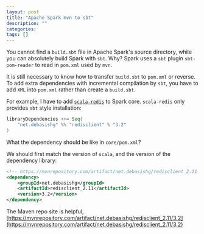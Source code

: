 ```yaml
---
layout: post
title: "Apache Spark mvn to sbt"
description: ""
categories: 
tags: []
---
```


You cannot find a `build.sbt` file in Apache Spark's source directory, while you can absolutely build Spark with `sbt`. Why? Spark uses a `sbt` plugin `sbt-pom-reader` to read in `pom.xml` used by `mvn`. 

It is still necessary to know how to transfer `build.sbt` to `pom.xml` or reverse. To add extra dependencies with incremental compilation by `sbt`, you have to add `XML` into `pom.xml` rather than create a `build.sbt`.

For example, I have to add [`scala-redis`](https://github.com/debasishg/scala-redis) to Spark core. `scala-redis` only provides `sbt` style installation:

```scala
libraryDependencies ++= Seq(
    "net.debasishg" %% "redisclient" % "3.2"
)
```
What the dependency should be like in `core/pom.xml`?

We should first match the version of `scala`, and the version of the dependency library:

```xml
<!-- https://mvnrepository.com/artifact/net.debasishg/redisclient_2.11 -->
<dependency>
    <groupId>net.debasishg</groupId>
    <artifactId>redisclient_2.11</artifactId>
    <version>3.2</version>
</dependency>
```

The Maven repo site is helpful, [https://mvnrepository.com/artifact/net.debasishg/redisclient_2.11/3.2](https://mvnrepository.com/artifact/net.debasishg/redisclient_2.11/3.2)

